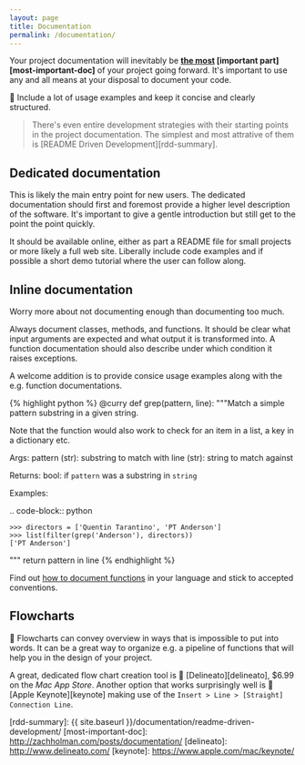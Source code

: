 ```yaml
---
layout: page
title: Documentation
permalink: /documentation/
---
```


Your project documentation will inevitably be **[the most][rdd] [important part][most-important-doc]** of your project going forward. It's important to use any and all means at your disposal to document your code.

:gem: Include a lot of usage examples and keep it concise and clearly structured.

> There's even entire development strategies with their starting points in the project documentation. The simplest and most attrative of them is [README Driven Development][rdd-summary].


## Dedicated documentation
This is likely the main entry point for new users. The dedicated documentation should first and foremost provide a higher level description of the software. It's important to give a gentle introduction but still get to the point the point quickly.

It should be available online, either as part a README file for small projects or more likely a full web site. Liberally include code examples and if possible a short demo tutorial where the user can follow along.


## Inline documentation
Worry more about not documenting enough than documenting too much.

Always document classes, methods, and functions. It should be clear what input arguments are expected and what output it is transformed into. A function documentation should also describe under which condition it raises exceptions.

A welcome addition is to provide consice usage examples along with the e.g. function documentations.

{% highlight python %}
@curry
def grep(pattern, line):
  """Match a simple pattern substring in a given string.

  Note that the function would also work to check for an item in a list,
  a key in a dictionary etc.

  Args:
    pattern (str): substring to match with
    line (str): string to match against

  Returns:
    bool: if ``pattern`` was a substring in ``string``

  Examples:

  .. code-block:: python

    >>> directors = ['Quentin Tarantino', 'PT Anderson']
    >>> list(filter(grep('Anderson'), directors))
    ['PT Anderson']
  """
  return pattern in line
{% endhighlight %}

Find out [how to document functions][google-docstrings] in your language and stick to accepted conventions.


## Flowcharts
:green_apple: Flowcharts can convey overview in ways that is impossible to put into words. It can be a great way to organize e.g. a pipeline of functions that will help you in the design of your project.

A great, dedicated flow chart creation tool is :gift_heart: [Delineato][delineato], $6.99 on the *Mac App Store*. Another option that works surprisingly well is :gift_heart: [Apple Keynote][keynote] making use of the ``Insert > Line > [Straight] Connection Line``.


[google-docstrings]: http://sphinxcontrib-napoleon.readthedocs.org/en/latest/example_google.html
[rdd]: http://tom.preston-werner.com/2010/08/23/readme-driven-development.html
[rdd-summary]: {{ site.baseurl }}/documentation/readme-driven-development/
[most-important-doc]: http://zachholman.com/posts/documentation/
[delineato]: http://www.delineato.com/
[keynote]: https://www.apple.com/mac/keynote/
